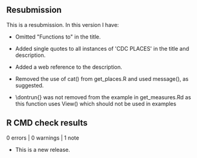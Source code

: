## Resubmission
This is a resubmission. In this version I have:

* Omitted "Functions to" in the title.

* Added single quotes to all instances of 'CDC PLACES' in the title and description.

* Added a web reference to the description.

* Removed the use of cat() from get_places.R and used message(), as suggested.

* \dontrun{} was not removed from the example in get_measures.Rd as this function uses View()     which should not be used in examples

## R CMD check results

0 errors | 0 warnings | 1 note

* This is a new release.

